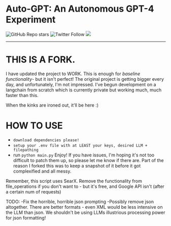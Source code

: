 # Auto-GPT: An Autonomous GPT-4 Experiment
![GitHub Repo stars](https://img.shields.io/github/stars/Torantulino/auto-gpt?style=social)
![Twitter Follow](https://img.shields.io/twitter/follow/siggravitas?style=social)
[![](https://dcbadge.vercel.app/api/server/PQ7VX6TY4t?style=flat)](https://discord.gg/PQ7VX6TY4t)

---------------------------------------------

# THIS IS A FORK.

I have updated the project to WORK. This is enough for *baseline functionality*-
but it isn't perfect! The original project is getting bigger every day, and
unfortunately, I'm not impressed.  I've begun development on a langchain from scratch
which is currently private but working much, much faster than this.

When the kinks are ironed out, it'll be here :)

# HOW TO USE
* `download dependencies please!`
* `setup your .env file with at LEAST your keys, desired LLM + filepathing`
* run `python main.py`
Enjoy! If you have issues, I'm hoping it's not too difficult to patch them up, so please let me know if there are. Part of the reason I forked this was to keep a snapshot of it before it got complexified
and all messy.

Remember, this script uses SearX. Remove the functionality from file_operations
if you don't want to - but it's free, and Google API isn't (after a certain num of requests)

TODO:
-Fix the horrible, horrible json prompting
  -Possibly remove json altogether. There are better formats - even XML would be 
  less intensive on the LLM than json. We shouldn't be using LLMs illustrious 
  processing power for json formatting!